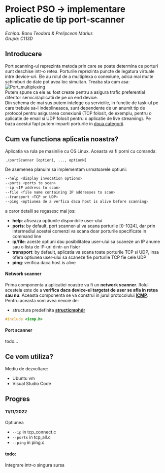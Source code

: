 # Proiect PSO -> implementare aplicatie de tip port-scanner 
_Echipa: Banu Teodora & Prelipcean Marius_<br/> 
_Grupa: C113D_

## Introducere
Port scanning-ul reprezinta metoda prin care se poate determina ce porturi sunt deschise intr-o retea.
Porturile reprezinta puncte de legatura virtuale intre device-uri. Ele au rolul de a multiplexa o conexiune, adica mai multe schimburi de date pot avea loc simultan.
Treaba sta cam asa: <br/>![Port_multiplexing](http://www.comefunziona.net/img/fig4.jpg)<br/>
Putem spune ca ele au fost create pentru a asigura trafic preferential diferitor servicii/aplicatii de pe un end device.<br/>
Din schema de mai sus putem intelege ca serviciile, in functie de task-ul pe care trebuie sa-l indeplineasca, sunt dependente de un anumit tip de protocol pentru asigurarea conexiunii (TCP folosit, de exemplu, pentru o aplicatie de email si UDP folosit pentru o aplicatie de live streaming). Pe baza acestui fapt putem imparti porturile in [doua categorii](https://en.wikipedia.org/wiki/List_of_TCP_and_UDP_port_numbers).

## Cum va functiona aplicatia noastra?
Aplicatia va rula pe masinilie cu OS Linux. Aceasta va fi porni cu comanda:
```bash
./portScanner [option1, ..., optionN]
```
De asemenea planuim sa implementam urmatoarele optiuni:
```bash
--help <display invocation options>
--ports <ports to scan>
--ip <IP address to scan>
--file <file name containing IP addresses to scan>
--transport <TCP or UDP>
--ping <optiunea de a verfica daca host is alive before scanning>
```
a caror detalii se regasesc mai jos:
* **help**: afiseaza optiunile disponibile user-ului
* **ports**: by default, port scanner-ul va scana porturile [0-1024], dar prin intermediul acestei comenzi va scana doar porturile specificate in command line
* **ip**/**file**: aceste optiuni dau posibilitatea user-ului sa scaneze un IP anume sau o lista de IP-uri dintr-un fisier
* **transport**: by default, aplicatia va scana toate porturile TCP si UDP, insa ofera optiunea user-ului sa scaneze fie porturile TCP fie cele UDP
* **ping**: verifica daca host is alive

#### Network scanner
Prima componenta a aplicatiei noastre va fi un **network scanner**. Rolul acesteia este de a **verifica daca device-ul targetat de user se afla in retea sau nu**. Aceasta componenta se va construi in jurul protocolului **[ICMP](http://www.ping127001.com/pingpage.htm)**.<br/>
Pentru aceasta vom avea nevoie de: 
* structura predefinita [**structicmphdr**](https://docs.huihoo.com/doxygen/linux/kernel/3.7/structicmphdr.html)
```c++
#include <icmp.h>
```


#### Port scanner
todo...


## Ce vom utiliza?
Mediu de dezvoltare:
* Ubuntu vm
* Visual Studio Code


## Progres
#### 11/11/2022
Optiunea 
* ```--ip``` in tcp_connect.c
* ```--ports``` in tcp_all.c
* ```--ping``` in ping.c

#### todo:
Integrare intr-o singura sursa
